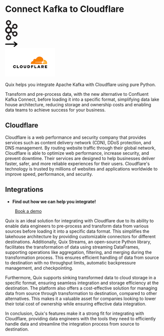 # Connect Kafka to Cloudflare

<div class="connect-images cards blog-grid-card" markdown>
<div>
<img src="../images/kafka_logo.png" width="40px" />
</div>
<div>
<img src="../images/arrow.svg" width="40px" />
</div>
<div>
<img src="./images/cloudflare_1.jpg" />
</div>
</div>

Quix helps you integrate Apache Kafka with Cloudflare using pure Python.

Transform and pre-process data, with the new alternative to Confluent Kafka Connect, before loading it into a specific format, simplifying data lake house architecture, reducing storage and ownership costs and enabling data teams to achieve success for your business.

## Cloudflare

Cloudflare is a web performance and security company that provides services such as content delivery network (CDN), DDoS protection, and DNS management. By routing website traffic through their global network, Cloudflare is able to optimize web performance, increase security, and prevent downtime. Their services are designed to help businesses deliver faster, safer, and more reliable experiences for their users. Cloudflare's technology is trusted by millions of websites and applications worldwide to improve speed, performance, and security.

## Integrations

<div class="grid cards" markdown>

- __Find out how we can help you integrate!__

    <a class="md-button md-button--primary" href="https://quix.io/book-a-demo" target="_blank" style="margin:.5rem;">Book a demo</a>

</div>


Quix is an ideal solution for integrating with Cloudflare due to its ability to enable data engineers to pre-process and transform data from various sources before loading it into a specific data format. This simplifies the lakehouse architecture by providing customizable connectors for different destinations. Additionally, Quix Streams, an open-source Python library, facilitates the transformation of data using streaming DataFrames, supporting operations like aggregation, filtering, and merging during the transformation process. This ensures efficient handling of data from source to destination with no throughput limits, automatic backpressure management, and checkpointing.

Furthermore, Quix supports sinking transformed data to cloud storage in a specific format, ensuring seamless integration and storage efficiency at the destination. The platform also offers a cost-effective solution for managing data from source through transformation to destination, compared to other alternatives. This makes it a valuable asset for companies looking to lower their total cost of ownership while ensuring effective data integration.

In conclusion, Quix's features make it a strong fit for integrating with Cloudflare, providing data engineers with the tools they need to efficiently handle data and streamline the integration process from source to destination.

